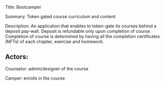Title: Bootcamper

Summary: Token gated course curriculum and content

Description: An application that enables to token-gate its courses behind a deposit pay-wall. Deposit is refundable only upon completion of course. Completion of course is determined by having all the completion certificates (NFTs) of each chapter, exercise and homework.


## Actors:

Counselor: admin/designer of the course

Camper: enrolls in the course
